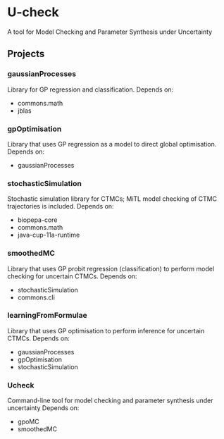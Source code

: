 # U-check
A tool for Model Checking and Parameter Synthesis under Uncertainty



## Projects

### gaussianProcesses
Library for GP regression and classification.
Depends on:
- commons.math
- jblas

### gpOptimisation
Library that uses GP regression as a model to direct global optimisation.
Depends on:
- gaussianProcesses

### stochasticSimulation
Stochastic simulation library for CTMCs; MiTL model checking of CTMC trajectories is included.
Depends on:
- biopepa-core
- commons.math
- java-cup-11a-runtime

### smoothedMC
Library that uses GP probit regression (classification) to perform model checking for uncertain CTMCs.
Depends on:
- stochasticSimulation
- commons.cli

### learningFromFormulae
Library that uses GP optimisation to perform inference for uncertain CTMCs.
Depends on:
- gaussianProcesses
- gpOptimisation
- stochasticSimulation

### Ucheck
Command-line tool for model checking and parameter synthesis under uncertainty
Depends on:
- gpoMC
- smoothedMC
